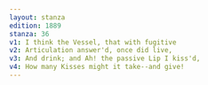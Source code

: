 ```yaml
---
layout: stanza
edition: 1889
stanza: 36
v1: I think the Vessel, that with fugitive
v2: Articulation answer'd, once did live,
v3: And drink; and Ah! the passive Lip I kiss'd,
v4: How many Kisses might it take--and give!
---
```

